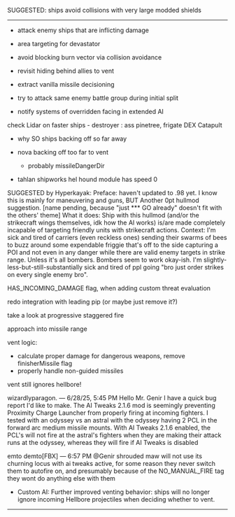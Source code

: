 SUGGESTED: ships avoid collisions with very large modded shields

----------------------------------------------------------------

- attack enemy ships that are inflicting damage

- area targeting for devastator

- avoid blocking burn vector via collision avoidance

- revisit hiding behind allies to vent

- extract vanilla missile decisioning

- try to attack same enemy battle group during initial split

- notify systems of overridden facing in extended AI

check Lidar on faster ships - destroyer : ass pinetree, frigate DEX Catapult

- why SO ships backing off so far away
- nova backing off too far to vent
    - probably missileDangerDir

- tahlan shipworks hel hound module has speed 0

SUGGESTED by Hyperkayak:
Preface: haven't updated to .98 yet.
I know this is mainly for maneuvering and guns,
BUT
Another 0pt hullmod suggestion.
[name pending, because "just *** GO already" doesn't fit with the others' theme]
What it does: Ship with this hullmod (and/or the strikecraft wings themselves, idk how the AI works) is/are made completely incapable of targeting friendly units with strikecraft actions.
Context: I'm sick and tired of carriers (even reckless ones) sending their swarms of bees to buzz around some expendable friggie that's off to the side capturing a POI and not even in any danger while there are valid enemy targets in strike range. Unless it's all bombers. Bombers seem to work okay-ish.
I'm slightly-less-but-still-substantially sick and tired of ppl going "bro just order strikes on every single enemy bro".


HAS_INCOMING_DAMAGE flag, when adding custom threat evaluation

redo integration with leading pip (or maybe just remove it?)

take a look at progressive staggered fire

approach into missile range

vent logic:
  - calculate proper damage for dangerous weapons, remove finisherMissile flag
  - properly handle non-guided missiles
    
vent still ignores hellbore!

wizardlyparagon.
 — 
6/28/25, 5:45 PM
Hello Mr. Genir I have a quick bug report I'd like to make. The AI Tweaks 2.1.6 mod is seemingly preventing Proximity Charge Launcher from properly firing at incoming fighters. I tested with an odyssey vs an astral with the odyssey having 2 PCL in the forward arc medium missile mounts. With AI Tweaks 2.1.6 enabled, the PCL's will not fire at the astral's fighters when they are making their attack runs at the odyssey, whereas they will fire if AI Tweaks is disabled


emto demto[FBX]
 — 
6:57 PM
@Genir shrouded maw will not use its churning locus with ai tweaks active, for some reason
they never switch them to autofire on, and presumably because of the NO_MANUAL_FIRE tag they wont do anything else with them 

- Custom AI: Further improved venting behavior: ships will no longer ignore incoming Hellbore projectiles when deciding whether to vent.

----------------------------------------------------------------
